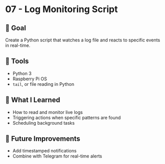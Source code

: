 # 07 - Log Monitoring Script

## 🎯 Goal
Create a Python script that watches a log file and reacts to specific events in real-time.

## 🧰 Tools
- Python 3
- Raspberry Pi OS
- `tail`, or file reading in Python

## 🧠 What I Learned
- How to read and monitor live logs
- Triggering actions when specific patterns are found
- Scheduling background tasks

## 🚧 Future Improvements
- Add timestamped notifications
- Combine with Telegram for real-time alerts
